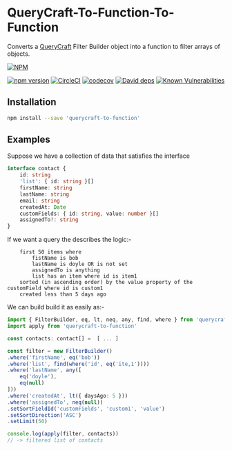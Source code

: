 # QueryCraft-To-Function-To-Function
Converts a [QueryCraft](https://github.com/BeameryHQ/QueryCraft) Filter Builder object into a function to filter arrays of objects.


[![NPM](https://nodei.co/npm/querycraft-to-function.png)](https://npmjs.org/package/querycraft-to-function)

[![npm version](https://badge.fury.io/js/querycraft-to-function.svg)](https://badge.fury.io/js/querycraft-to-function)
[![CircleCI](https://circleci.com/gh/BeameryHQ/QueryCraft-To-Function.svg?style=shield)](https://circleci.com/gh/BeameryHQ/QueryCraft-To-Function)
[![codecov](https://codecov.io/gh/BeameryHQ/QueryCraft-To-Function/branch/master/graph/badge.svg)](https://codecov.io/gh/BeameryHQ/QueryCraft-To-Function)
[![David deps](https://david-dm.org/BeameryHQ/QueryCraft-To-Function.svg)](https://david-dm.org/BeameryHQ/QueryCraft-To-Function)
[![Known Vulnerabilities](https://snyk.io/test/github/beameryhq/querycraft-to-function/badge.svg)](https://snyk.io/test/github/beameryhq/querycraft-to-function)

## Installation

```sh
npm install --save 'querycraft-to-function'
```

## Examples

Suppose we have a collection of data that satisfies the interface

```ts
interface contact {
    id: string
    'list': { id: string }[]
    firstName: string
    lastName: string
    email: string
    createdAt: Date
    customFields: { id: string, value: number }[]
    assignedTo?: string
}
```

If we want a query the describes the logic:-
```
    first 50 items where
        fistName is bob
        lastName is doyle OR is not set
        assignedTo is anything
        list has an item where id is item1
    sorted (in ascending order) by the value property of the customField where id is custom1
    created less than 5 days ago
```

We can build build it as easily as:-

```ts
import { FilterBuilder, eq, lt, neq, any, find, where } from 'querycraft'
import apply from 'querycraft-to-function'

const contacts: contact[] =  [ ... ]

const filter = new FilterBuilder()
.where('firstName', eq('bob'))
.where('list', find(where('id', eq('ite,1'))))
.where('lastName', any([
    eq('doyle'),
    eq(null)
]))
.where('createdAt', lt({ daysAgo: 5 }))
.where('assignedTo', neq(null))
.setSortFieldId('customFields', 'custom1', 'value')
.setSortDirection('ASC')
.setLimit(50)

console.log(apply(filter, contacts))
// -> filtered list of contacts

```
